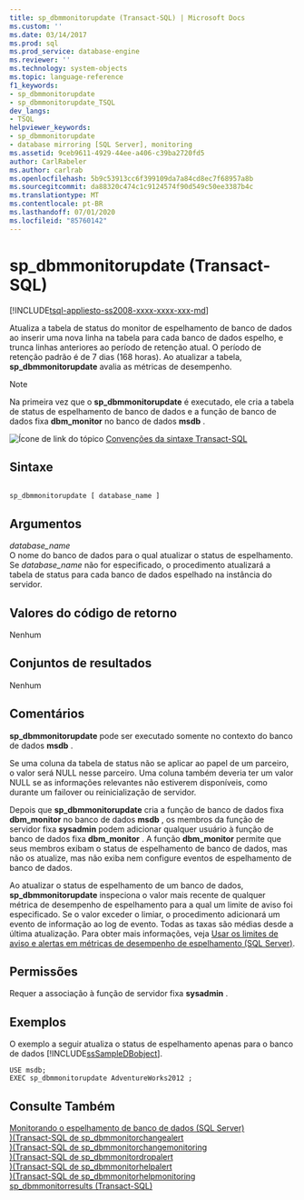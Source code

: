 ```yaml
---
title: sp_dbmmonitorupdate (Transact-SQL) | Microsoft Docs
ms.custom: ''
ms.date: 03/14/2017
ms.prod: sql
ms.prod_service: database-engine
ms.reviewer: ''
ms.technology: system-objects
ms.topic: language-reference
f1_keywords:
- sp_dbmmonitorupdate
- sp_dbmmonitorupdate_TSQL
dev_langs:
- TSQL
helpviewer_keywords:
- sp_dbmmonitorupdate
- database mirroring [SQL Server], monitoring
ms.assetid: 9ceb9611-4929-44ee-a406-c39ba2720fd5
author: CarlRabeler
ms.author: carlrab
ms.openlocfilehash: 5b9c53913cc6f399109da7a84cd8ec7f68957a8b
ms.sourcegitcommit: da88320c474c1c9124574f90d549c50ee3387b4c
ms.translationtype: MT
ms.contentlocale: pt-BR
ms.lasthandoff: 07/01/2020
ms.locfileid: "85760142"
---
```

# <a name="sp_dbmmonitorupdate-transact-sql"></a>sp_dbmmonitorupdate (Transact-SQL)
[!INCLUDE[tsql-appliesto-ss2008-xxxx-xxxx-xxx-md](../../includes/applies-to-version/sqlserver.md)]

  Atualiza a tabela de status do monitor de espelhamento de banco de dados ao inserir uma nova linha na tabela para cada banco de dados espelho, e trunca linhas anteriores ao período de retenção atual. O período de retenção padrão é de 7 dias (168 horas). Ao atualizar a tabela, **sp_dbmmonitorupdate** avalia as métricas de desempenho.  
  
> [!NOTE]  
>  Na primeira vez que o **sp_dbmmonitorupdate** é executado, ele cria a tabela de status de espelhamento de banco de dados e a função de banco de dados fixa **dbm_monitor** no banco de dados **msdb** .  
  
 ![Ícone de link do tópico](../../database-engine/configure-windows/media/topic-link.gif "Ícone de link do tópico") [Convenções da sintaxe Transact-SQL](../../t-sql/language-elements/transact-sql-syntax-conventions-transact-sql.md)  
  
## <a name="syntax"></a>Sintaxe  
  
```  
  
sp_dbmmonitorupdate [ database_name ]  
```  
  
## <a name="arguments"></a>Argumentos  
 *database_name*  
 O nome do banco de dados para o qual atualizar o status de espelhamento. Se *database_name* não for especificado, o procedimento atualizará a tabela de status para cada banco de dados espelhado na instância do servidor.  
  
## <a name="return-code-values"></a>Valores do código de retorno  
 Nenhum  
  
## <a name="result-sets"></a>Conjuntos de resultados  
 Nenhum  
  
## <a name="remarks"></a>Comentários  
 **sp_dbmmonitorupdate** pode ser executado somente no contexto do banco de dados **msdb** .  
  
 Se uma coluna da tabela de status não se aplicar ao papel de um parceiro, o valor será NULL nesse parceiro. Uma coluna também deveria ter um valor NULL se as informações relevantes não estiverem disponíveis, como durante um failover ou reinicialização de servidor.  
  
 Depois que **sp_dbmmonitorupdate** cria a função de banco de dados fixa **dbm_monitor** no banco de dados **msdb** , os membros da função de servidor fixa **sysadmin** podem adicionar qualquer usuário à função de banco de dados fixa **dbm_monitor** . A função **dbm_monitor** permite que seus membros exibam o status de espelhamento de banco de dados, mas não os atualize, mas não exiba nem configure eventos de espelhamento de banco de dados.  
  
 Ao atualizar o status de espelhamento de um banco de dados, **sp_dbmmonitorupdate** inspeciona o valor mais recente de qualquer métrica de desempenho de espelhamento para a qual um limite de aviso foi especificado. Se o valor exceder o limiar, o procedimento adicionará um evento de informação ao log de evento. Todas as taxas são médias desde a última atualização. Para obter mais informações, veja [Usar os limites de aviso e alertas em métricas de desempenho de espelhamento &#40;SQL Server&#41;](../../database-engine/database-mirroring/use-warning-thresholds-and-alerts-on-mirroring-performance-metrics-sql-server.md).  
  
## <a name="permissions"></a>Permissões  
 Requer a associação à função de servidor fixa **sysadmin** .  
  
## <a name="examples"></a>Exemplos  
 O exemplo a seguir atualiza o status de espelhamento apenas para o banco de dados [!INCLUDE[ssSampleDBobject](../../includes/sssampledbobject-md.md)].  
  
```  
USE msdb;  
EXEC sp_dbmmonitorupdate AdventureWorks2012 ;  
```  
  
## <a name="see-also"></a>Consulte Também  
 [Monitorando o espelhamento de banco de dados &#40;SQL Server&#41;](../../database-engine/database-mirroring/monitoring-database-mirroring-sql-server.md)   
 [&#41;&#40;Transact-SQL de sp_dbmmonitorchangealert](../../relational-databases/system-stored-procedures/sp-dbmmonitorchangealert-transact-sql.md)   
 [&#41;&#40;Transact-SQL de sp_dbmmonitorchangemonitoring](../../relational-databases/system-stored-procedures/sp-dbmmonitorchangemonitoring-transact-sql.md)   
 [&#41;&#40;Transact-SQL de sp_dbmmonitordropalert](../../relational-databases/system-stored-procedures/sp-dbmmonitordropalert-transact-sql.md)   
 [&#41;&#40;Transact-SQL de sp_dbmmonitorhelpalert](../../relational-databases/system-stored-procedures/sp-dbmmonitorhelpalert-transact-sql.md)   
 [&#41;&#40;Transact-SQL de sp_dbmmonitorhelpmonitoring](../../relational-databases/system-stored-procedures/sp-dbmmonitorhelpmonitoring-transact-sql.md)   
 [sp_dbmmonitorresults &#40;Transact-SQL&#41;](../../relational-databases/system-stored-procedures/sp-dbmmonitorresults-transact-sql.md)  
  
  
